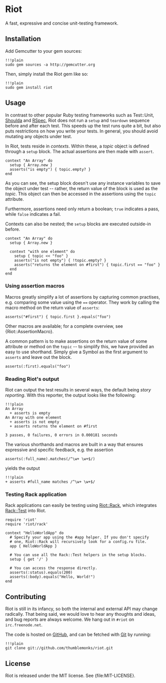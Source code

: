 # Riot

A fast, expressive and concise unit-testing framework.


## Installation 

Add Gemcutter to your gem sources:

    !!!plain
    sudo gem sources -a http://gemcutter.org

Then, simply install the Riot gem like so:

    !!!plain
    sudo gem install riot


## Usage

In contrast to other popular Ruby testing frameworks such as Test::Unit,
[Shoulda](http://github.com/thoughtbot/shoulda) and [RSpec](http://rspec.info/),
Riot does not run a `setup` and `teardown` sequence before and after each test. This speeds
up the test runs quite a bit, but also puts restrictions on how you write your tests. In
general, you should avoid mutating any objects under test.

In Riot, tests reside in *contexts*. Within these, a *topic* object is defined through a
`setup` block. The actual assertions are then made with `assert`.

    context "An Array" do
      setup { Array.new }
      asserts("is empty") { topic.empty? }
    end

As you can see, the setup block doesn't use any instance variables to save the object under
test -- rather, the return value of the block is used as the *topic*. This object can then
be accessed in the assertions using the `topic` attribute.

Furthermore, assertions need only return a boolean; `true` indicates a pass, while `false`
indicates a fail.

Contexts can also be nested; the `setup` blocks are executed outside-in before.

    context "An Array" do
      setup { Array.new }

      context "with one element" do
        setup { topic << "foo" }
        asserts("is not empty") { !topic.empty? }
        asserts("returns the element on #first") { topic.first == "foo" }
      end
    end


### Using assertion macros

Macros greatly simplify a lot of assertions by capturing common practises, e.g. comparing
some value using the `==` operator. They work by calling the macro method on the return
value of `asserts`:

    asserts("#first") { topic.first }.equals("foo")

Other macros are available; for a complete overview, see {Riot::AssertionMacro}.

A common pattern is to make assertions on the return value of some attribute or method
on the `topic` -- to simplify this, we have provided an easy to use shorthand. Simply
give a Symbol as the first argument to `asserts` and leave out the block.

    asserts(:first).equals("foo")


### Reading Riot's output

Riot can output the test results in several ways, the default being *story reporting*. With
this reporter, the output looks like the following:

    !!!plain
    An Array
      + asserts is empty
    An Array with one element
      + asserts is not empty
      + asserts returns the element on #first
    
    3 passes, 0 failures, 0 errors in 0.000181 seconds

The various shorthands and macros are built in a way that ensures expressive and specific
feedback, e.g. the assertion

    asserts(:full_name).matches(/^\w+ \w+$/)

yields the output

    !!!plain
    + asserts #full_name matches /^\w+ \w+$/


### Testing Rack application

Rack applications can easily be testing using [Riot::Rack](http://github.com/dasch/riot-rack),
which integrates [Rack::Test](http://github.com/brynary/rack-test) into Riot.

    require 'riot'
    require 'riot/rack'

    context "HelloWorldApp" do
      # Specify your app using the #app helper. If you don't specify
      # one, Riot::Rack will recursively look for a config.ru file.
      app { HelloWorldApp }

      # You can use all the Rack::Test helpers in the setup blocks.
      setup { get '/' }

      # You can access the response directly.
      asserts(:status).equals(200)
      asserts(:body).equals("Hello, World!")
    end


## Contributing

Riot is still in its infancy, so both the internal and external API may change radically.
That being said, we would love to hear any thoughts and ideas, and bug reports are always
welcome. We hang out in `#riot` on `irc.freenode.net`.

The code is hosted on [GitHub](http://github.com), and can be fetched with
[Git](http://git-scm.com) by running:

    !!!plain
    git clone git://github.com/thumblemonks/riot.git


## License

Riot is released under the MIT license. See {file:MIT-LICENSE}.
